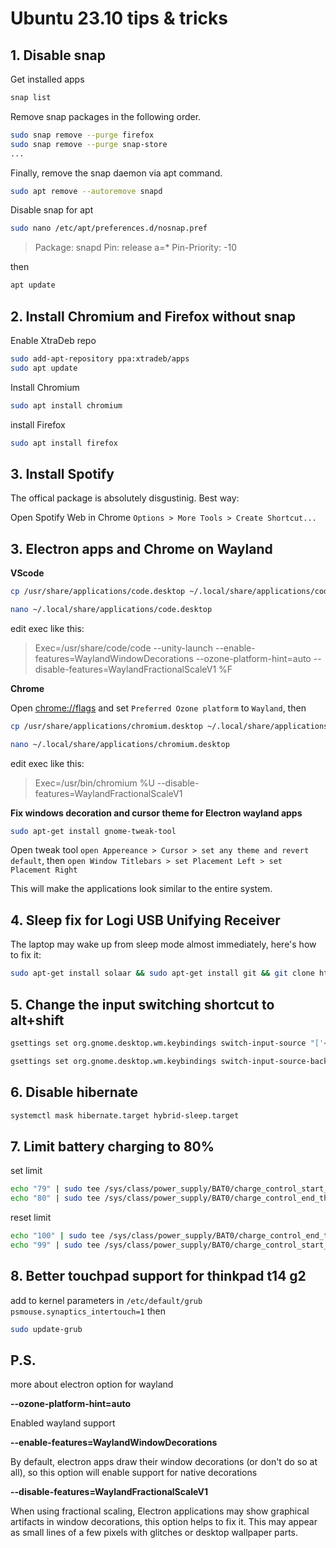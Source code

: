 # Ubuntu 23.10 tips & tricks 

## 1. Disable snap

Get installed apps
```sh
snap list
```

Remove snap packages in the following order.
```sh
sudo snap remove --purge firefox
sudo snap remove --purge snap-store
...
```
Finally, remove the snap daemon via apt command.
```sh
sudo apt remove --autoremove snapd
```

Disable snap for apt

```sh
sudo nano /etc/apt/preferences.d/nosnap.pref
```
> Package: snapd
> Pin: release a=*
> Pin-Priority: -10

then

```sh
apt update
```

## 2. Install Chromium and Firefox without snap

Enable XtraDeb repo

```sh
sudo add-apt-repository ppa:xtradeb/apps
sudo apt update
```
Install Chromium
```sh
sudo apt install chromium
```
install Firefox
```sh
sudo apt install firefox
```

## 3. Install Spotify

The offical package is absolutely disgustinig. Best way:

Open Spotify Web in Chrome `Options > More Tools > Create Shortcut...`

## 3. Electron apps and Chrome on Wayland

**VScode**
```sh
cp /usr/share/applications/code.desktop ~/.local/share/applications/code.desktop
```
```sh
nano ~/.local/share/applications/code.desktop
```

edit exec like this:
> Exec=/usr/share/code/code --unity-launch --enable-features=WaylandWindowDecorations --ozone-platform-hint=auto --disable-features=WaylandFractionalScaleV1 %F

**Chrome**

Open [chrome://flags](chrome://flags) and set `Preferred Ozone platform` to `Wayland`, then

```sh
cp /usr/share/applications/chromium.desktop ~/.local/share/applications/chromium.desktop
```
```sh
nano ~/.local/share/applications/chromium.desktop
```
edit exec like this:
> Exec=/usr/bin/chromium %U --disable-features=WaylandFractionalScaleV1


**Fix windows decoration and cursor theme for Electron wayland apps**
```sh
sudo apt-get install gnome-tweak-tool
```

Open tweak tool `open Appereance > Cursor > set any theme and revert default`, then `open Window Titlebars > set Placement Left > set Placement Right`

This will make the applications look similar to the entire system.


## 4. Sleep fix for Logi USB Unifying Receiver

The laptop may wake up from sleep mode almost immediately, here's how to fix it:
```sh
sudo apt-get install solaar && sudo apt-get install git && git clone https://github.com/3v1n0/Solaar.git ~/solaar && cd ~/solaar/rules.d && ./install.sh
```
## 5. Change the input switching shortcut to alt+shift
```sh
gsettings set org.gnome.desktop.wm.keybindings switch-input-source "['<Shift>Alt_L']"
```
```sh
gsettings set org.gnome.desktop.wm.keybindings switch-input-source-backward "['<Alt>Shift_L']"
```

## 6. Disable hibernate
```sh
systemctl mask hibernate.target hybrid-sleep.target
```

## 7. Limit battery charging to 80%

set limit
```sh
echo "79" | sudo tee /sys/class/power_supply/BAT0/charge_control_start_threshold
echo "80" | sudo tee /sys/class/power_supply/BAT0/charge_control_end_threshold

```

reset limit
```sh
echo "100" | sudo tee /sys/class/power_supply/BAT0/charge_control_end_threshold
echo "99" | sudo tee /sys/class/power_supply/BAT0/charge_control_start_threshold
```

## 8. Better touchpad support for thinkpad t14 g2

add to kernel parameters in `/etc/default/grub` `psmouse.synaptics_intertouch=1`
then
```sh
sudo update-grub
```



## P.S.

more about electron option for wayland

**--ozone-platform-hint=auto**

Enabled wayland support

**--enable-features=WaylandWindowDecorations**

By default, electron apps draw their window decorations (or don't do so at all), so this option will enable support for native decorations

**--disable-features=WaylandFractionalScaleV1**

When using fractional scaling, Electron applications may show graphical artifacts in window decorations, this option helps to fix it. This may appear as small lines of a few pixels with glitches or desktop wallpaper parts. 


